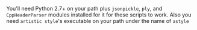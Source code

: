 You'll need Python 2.7+ on your path plus `jsonpickle`, `ply`, and `CppHeaderParser` modules installed for it for these scripts to work. Also you need `artistic style`'s executable on your path under the name of `astyle`